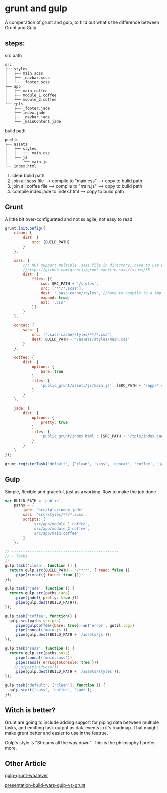 grunt and gulp
=====================
A comperation of grunt and gulp, 
to find out what's the difference between Grunt and Gulp

steps: 
-------------------

src path
```
src
├── styles
│   ├── main.scss
│   ├── _navbar.scss
│   └── _footer.scss
├── app
│   ├── main.coffee
│   ├── module_1.coffee
│   └── module_2.coffee
└── tpls
    ├── _footer.jade
    ├── index.jade
    ├── _navbar.jade
    └── _mainContent.jade
```

build path
```
public
├── assets
│   ├── styles
│   │   └── main.css
│   └── js
│       └── main.js
└── index.html
```


1. clear bulid path
2. join all scss file --> compile to "main.css" --> copy to bulid path
3. join all coffee file --> compile to "main.js" --> copy to bulid path
4. compile index.jade to index.html  --> copy to bulid path 

Grunt
-------

A little bit over-configurated and not so agile, not easy to read

```javascript
grunt.initConfig({
    clean: {
        dist: {
            src: [BUILD_PATH]
        }
    }, 

    sass: {
        //! NOT support multiple .sass file in directory, have to use @import in css file
        //https://github.com/gruntjs/grunt-contrib-sass/issues/55
        dist: {
            files: [{
                cwd: SRC_PATH + '/styles',
                src: ['**/*.scss'],
                dest: '.sass-cache/styles', //have to compile to a tmp directory, and concat with "concat" task bellow
                expand: true,
                ext: '.css'
            }]
        }        
    },

    concat: {
        sass: {
            src: ['.sass-cache/styles/**/*.css'],
            dest: BUILD_PATH + '/assets/styles/main.css'
        }
    },

    coffee: {            
        dist: {
            options: {
                bare: true
            },
            files: {
                'public_grunt/assets/js/main.js': [SRC_PATH + '/app/*.coffee']
            }
        }
    },

    jade: {            
        dist: {
            options: {
                pretty: true
            },
            files: {
                'public_grunt/index.html': [SRC_PATH + '/tpls/index.jade'],
            }
        }
    }
});

grunt.registerTask('default', ['clean', 'sass', 'concat', 'coffee', 'jade']);
```


Gulp 
--------

Simple, flexible and graceful, just as a working-flow to make the job done

```javascript
var BUILD_PATH = 'public',
    paths = {
        jade: 'src/tpls/index.jade',
        sass: 'src/styles/**/*.scss',
        scripts: [
            'src/app/module_1.coffee',
            'src/app/module_2.coffee',
            'src/app/main.coffee',
        ]            
    };

// ------------------------------------------------
// - Tasks
// ------------------------------------------------
gulp.task('clean', function () {
  return gulp.src(BUILD_PATH + '/**/*', { read: false })
    .pipe(rimraf({ force: true }));
});

gulp.task('jade', function () {
  return gulp.src(paths.jade)
    .pipe(jade({ pretty: true }))
    .pipe(gulp.dest(BUILD_PATH));
});

gulp.task('coffee', function() {
  gulp.src(paths.scripts)
    .pipe(gulpCoffee({bare: true}).on('error', gutil.log))
    .pipe(concat('main.js'))
    .pipe(gulp.dest(BUILD_PATH + '/assets/js'));
});

gulp.task('sass', function () {
  return gulp.src(paths.sass)
    .pipe(concat('main.sass'))
    .pipe(sass({ errLogToConsole: true }))
    //.pipe(minifycss())
    .pipe(gulp.dest(BUILD_PATH + '/assets/styles'));
});

gulp.task('default', ['clean'], function () {
  gulp.start('sass', 'coffee', 'jade');
});
```

Witch is better?
----------------
Grunt are going to include adding support for piping data between multiple tasks, 
 and emitting task output as data events in it's roadmap. 
That maight make grunt better and easier to use in the featrue.

Gulp's style is "Streams all the way down". This is the philosophy I prefer more.


Other Article
-------
[gulp-grunt-whatever](http://blog.ponyfoo.com/2014/01/09/gulp-grunt-whatever)

[presentation-build-wars-gulp-vs-grunt](http://markdalgleish.github.io/presentation-build-wars-gulp-vs-grunt/)
